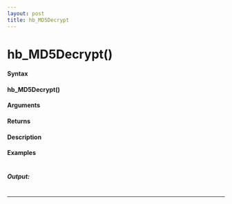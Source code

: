 ```yaml
---
layout: post
title: hb_MD5Decrypt
---
```


# hb_MD5Decrypt()


#### Syntax

#### hb_MD5Decrypt()

#### Arguments

#### Returns

#### Description

#### Examples

```

```

##### Output:

```

```

---